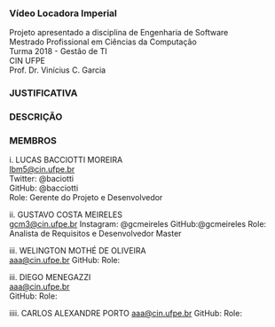 ### Vídeo Locadora Imperial  
Projeto apresentado a disciplina de Engenharia de Software  
Mestrado Profissional em Ciências da Computação  
Turma 2018 - Gestão de TI  
CIN UFPE  
Prof. Dr. Vinícius C. Garcia  


### JUSTIFICATIVA

### DESCRIÇÃO

### MEMBROS  
i. LUCAS BACCIOTTI MOREIRA   
lbm5@cin.ufpe.br  
Twitter: @baciotti  
GitHub: @bacciotti  
Role: Gerente do Projeto e Desenvolvedor  

ii. GUSTAVO COSTA MEIRELES  
gcm3@cin.ufpe.br
Instagram: @gcmeireles 
GitHub:@gcmeireles
Role: Analista de Requisitos e Desenvolvedor Master

iii. WELINGTON MOTHÉ DE OLIVEIRA  
aaa@cin.ufpe.br
GitHub:
Role: 

iii. DIEGO MENEGAZZI  
aaa@cin.ufpe.br  
GitHub:
Role: 

iiii. CARLOS ALEXANDRE PORTO
aaa@cin.ufpe.br
GitHub:
Role: 
